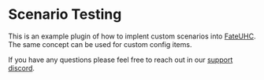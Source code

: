 # Scenario Testing

This is an example plugin of how to implent custom scenarios into [FateUHC](https://fateuhc.bghddevelopment.com/). The same concept can be used for custom config items.

If you have any questions please feel free to reach out in our [support discord](https://discord.bghddevelopment.com).
